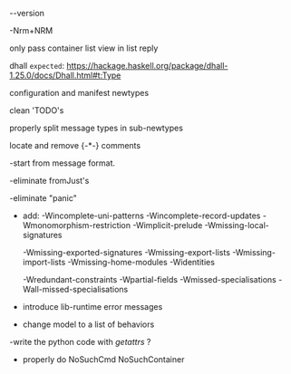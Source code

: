 --version

-Nrm+NRM

only pass container list view in list reply

dhall `expected`:  https://hackage.haskell.org/package/dhall-1.25.0/docs/Dhall.html#t:Type

configuration and manifest newtypes

clean 'TODO's

properly split message types in sub-newtypes

locate and remove {-*-} comments

-start from message format.

-eliminate fromJust's

-eliminate "panic"

- add: 
    -Wincomplete-uni-patterns
    -Wincomplete-record-updates
    -Wmonomorphism-restriction
    -Wimplicit-prelude
    -Wmissing-local-signatures

	

    -Wmissing-exported-signatures
    -Wmissing-export-lists
    -Wmissing-import-lists
    -Wmissing-home-modules
    -Widentities

	

    -Wredundant-constraints
    -Wpartial-fields
    -Wmissed-specialisations
    -Wall-missed-specialisations

- introduce lib-runtime error messages

- change model to a list of behaviors

-write the python code with _getattrs_ ?

- properly do NoSuchCmd NoSuchContainer
